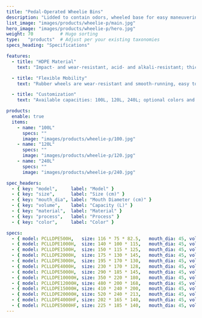 ```yaml
---
title: "Pedal-Operated Wheelie Bins"
description: "Lidded to contain odors, wheeled base for easy maneuvering; suitable for sanitation use in communities, streets, and parks."
list_image: "images/products/wheelie-p/main.jpg"
hero_image: "images/products/wheelie-p/hero.jpg"
weight: 70          # Hugo sorting
type:   "products"  # Adjust per your existing taxonomies
specs_heading: "Specifications"

features:
  - title: "HDPE Material"
    text: "Impact- and wear-resistant, acid- and alkali-resistant; thick bin body with long service life."

  - title: "Flexible Mobility"
    text: "Rubber wheels are wear-resistant and smooth-running, easy to push even at full load."

  - title: "Customization"
    text: "Available capacities: 100L, 120L, 240L; optional colors and logo customization."

products:
  enable: true
  items:
    - name: "100L"
      specs: ""
      image: "images/products/wheelie-p/100.jpg"
    - name: "120L"
      specs: ""
      image: "images/products/wheelie-p/120.jpg"
    - name: "240L"
      specs: ""
      image: "images/products/wheelie-p/240.jpg"

spec_headers:
  - { key: "model",     label: "Model" }
  - { key: "size",      label: "Size (cm)" }
  - { key: "mouth_dia", label: "Mouth Diameter (cm)" }
  - { key: "volume",    label: "Capacity (L)" }
  - { key: "material",  label: "Material" }
  - { key: "process",   label: "Process" }
  - { key: "color",     label: "Color" }

specs:
  - { model: PCLLDPE500H,   size: 116 * 75 * 82.5,   mouth_dia: 45, volume: 500,   material: LLDPE, process: Rotomolding, color: White }
  - { model: PCLLDPE1000H,  size: 140 * 100 * 115,   mouth_dia: 45, volume: 1000,  material: LLDPE, process: Rotomolding, color: White }
  - { model: PCLLDPE1500H,  size: 150 * 115 * 125,   mouth_dia: 45, volume: 1500,  material: LLDPE, process: Rotomolding, color: White }
  - { model: PCLLDPE2000H,  size: 175 * 130 * 145,   mouth_dia: 45, volume: 2000,  material: LLDPE, process: Rotomolding, color: White }
  - { model: PCLLDPE3000H,  size: 195 * 170 * 130,   mouth_dia: 45, volume: 3000,  material: LLDPE, process: Rotomolding, color: White }
  - { model: PCLLDPE4000H,  size: 230 * 170 * 128,   mouth_dia: 45, volume: 4000,  material: LLDPE, process: Rotomolding, color: White }
  - { model: PCLLDPE5000H,  size: 290 * 185 * 145,   mouth_dia: 45, volume: 5000,  material: LLDPE, process: Rotomolding, color: White }
  - { model: PCLLDPE10000H, size: 350 * 220 * 180,   mouth_dia: 45, volume: 10000, material: LLDPE, process: Rotomolding, color: White }
  - { model: PCLLDPE12000H, size: 480 * 200 * 168,   mouth_dia: 45, volume: 12000, material: LLDPE, process: Rotomolding, color: White }
  - { model: PCLLDPE15000H, size: 410 * 240 * 200,   mouth_dia: 45, volume: 15000, material: LLDPE, process: Rotomolding, color: White }
  - { model: PCLLDPE20000H, size: 520 * 240 * 213,   mouth_dia: 45, volume: 20000, material: LLDPE, process: Rotomolding, color: White }
  - { model: PCLLDPE4000HF, size: 202 * 165 * 140,   mouth_dia: 45, volume: 4000,  material: LLDPE, process: Rotomolding, color: White }
  - { model: PCLLDPE5000HF, size: 225 * 185 * 140,   mouth_dia: 45, volume: 5000,  material: LLDPE, process: Rotomolding, color: White }
---
```

